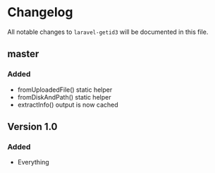 # Changelog

All notable changes to `laravel-getid3` will be documented in this file.

## master

### Added
- fromUploadedFile() static helper
- fromDiskAndPath() static helper
- extractInfo() output is now cached

## Version 1.0

### Added
- Everything
